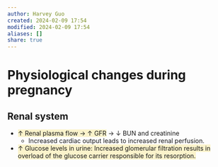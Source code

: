 ```yaml
---
author: Harvey Guo
created: 2024-02-09 17:54
modified: 2024-02-09 17:54
aliases: []
share: true
---
```

# Physiological changes during pregnancy
## Renal system
- <span style="background:rgba(240, 200, 0, 0.2)">↑ Renal plasma flow → ↑ GFR</span> → ↓ BUN and creatinine
	- Increased cardiac output leads to increased renal perfusion.
- <span style="background:rgba(240, 200, 0, 0.2)">↑ Glucose levels in urine: Increased glomerular filtration results in overload of the glucose carrier responsible for its resorption.</span>

